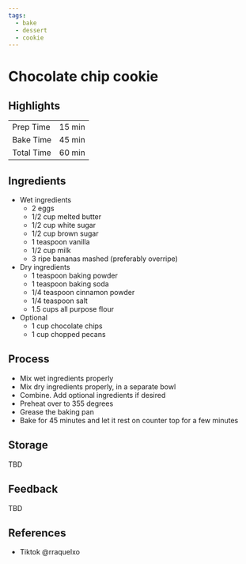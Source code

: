 ```yaml
---
tags:
  - bake
  - dessert
  - cookie
---
```


# Chocolate chip cookie

## Highlights

| | |
|----|-----|
| Prep Time             | 15 min     |
| Bake Time             | 45 min     |
| Total Time            | 60 min     |

## Ingredients

* Wet ingredients
    * 2 eggs
    * 1/2 cup melted butter
    * 1/2 cup white sugar
    * 1/2 cup brown sugar
    * 1 teaspoon vanilla
    * 1/2 cup milk
    * 3 ripe bananas mashed (preferably overripe)
* Dry ingredients
    * 1 teaspoon baking powder
    * 1 teaspoon baking soda
    * 1/4 teaspoon cinnamon powder
    * 1/4 teaspoon salt
    * 1.5 cups all purpose flour
* Optional
    * 1 cup chocolate chips
    * 1 cup chopped pecans

## Process

* Mix wet ingredients properly
* Mix dry ingredients properly, in a separate bowl
* Combine. Add optional ingredients if desired
* Preheat over to 355 degrees
* Grease the baking pan
* Bake for 45 minutes and let it rest on counter top for a few minutes

## Storage

TBD

## Feedback

TBD

## References

* Tiktok @rraquelxo
